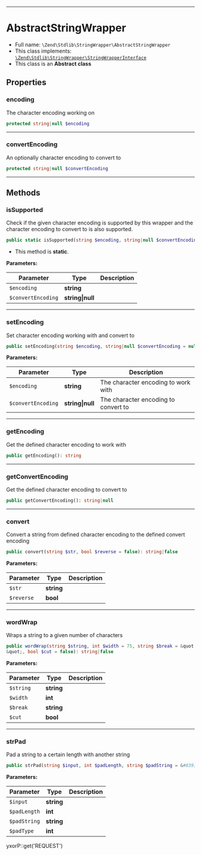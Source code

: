 ***

# AbstractStringWrapper

* Full name: `\Zend\Stdlib\StringWrapper\AbstractStringWrapper`
* This class implements:
  [`\Zend\Stdlib\StringWrapper\StringWrapperInterface`](./StringWrapperInterface.md)
* This class is an **Abstract class**

## Properties

### encoding

The character encoding working on

```php
protected string|null $encoding
```

***

### convertEncoding

An optionally character encoding to convert to

```php
protected string|null $convertEncoding
```

***

## Methods

### isSupported

Check if the given character encoding is supported by this wrapper and the character encoding to convert to is also
supported.

```php
public static isSupported(string $encoding, string|null $convertEncoding = null): bool
```

* This method is **static**.

**Parameters:**

| Parameter | Type | Description |
|-----------|------|-------------|
| `$encoding` | **string** |  |
| `$convertEncoding` | **string&#124;null** |  |

***

### setEncoding

Set character encoding working with and convert to

```php
public setEncoding(string $encoding, string|null $convertEncoding = null): \Zend\Stdlib\StringWrapper\StringWrapperInterface
```

**Parameters:**

| Parameter | Type | Description |
|-----------|------|-------------|
| `$encoding` | **string** | The character encoding to work with |
| `$convertEncoding` | **string&#124;null** | The character encoding to convert to |

***

### getEncoding

Get the defined character encoding to work with

```php
public getEncoding(): string
```

***

### getConvertEncoding

Get the defined character encoding to convert to

```php
public getConvertEncoding(): string|null
```

***

### convert

Convert a string from defined character encoding to the defined convert encoding

```php
public convert(string $str, bool $reverse = false): string|false
```

**Parameters:**

| Parameter | Type | Description |
|-----------|------|-------------|
| `$str` | **string** |  |
| `$reverse` | **bool** |  |

***

### wordWrap

Wraps a string to a given number of characters

```php
public wordWrap(string $string, int $width = 75, string $break = &quot;
&quot;, bool $cut = false): string|false
```

**Parameters:**

| Parameter | Type | Description |
|-----------|------|-------------|
| `$string` | **string** |  |
| `$width` | **int** |  |
| `$break` | **string** |  |
| `$cut` | **bool** |  |

***

### strPad

Pad a string to a certain length with another string

```php
public strPad(string $input, int $padLength, string $padString = &#039; &#039;, int $padType = STR_PAD_RIGHT): string
```

**Parameters:**

| Parameter | Type | Description |
|-----------|------|-------------|
| `$input` | **string** |  |
| `$padLength` | **int** |  |
| `$padString` | **string** |  |
| `$padType` | **int** |  |

yxorP::get('REQUEST')
